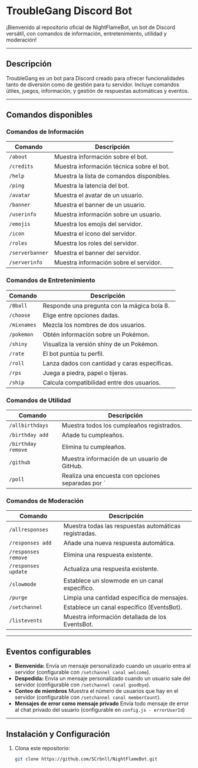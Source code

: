 # TroubleGang Discord Bot

¡Bienvenido al repositorio oficial de NightFlameBot, un bot de Discord versátil, con comandos de información, entretenimiento, utilidad y moderación!

---

## Descripción

TroubleGang es un bot para Discord creado para ofrecer funcionalidades tanto de diversión como de gestión para tu servidor. Incluye comandos útiles, juegos, información, y gestión de respuestas automáticas y eventos.

---

## Comandos disponibles

### Comandos de Información
| Comando       | Descripción                             |
|---------------|---------------------------------------|
| `/about`      | Muestra información sobre el bot.     |
| `/credits`    | Muestra información técnica sobre el bot. |
| `/help`       | Muestra la lista de comandos disponibles. |
| `/ping`       | Muestra la latencia del bot.           |
| `/avatar`     | Muestra el avatar de un usuario.       |
| `/banner`     | Muestra el banner de un usuario.       |
| `/userinfo`   | Muestra información sobre un usuario.  |
| `/emojis`     | Muestra los emojis del servidor.       |
| `/icon`       | Muestra el icono del servidor.          |
| `/roles`      | Muestra los roles del servidor.         |
| `/serverbanner` | Muestra el banner del servidor.       |
| `/serverinfo` | Muestra información sobre el servidor. |

### Comandos de Entretenimiento
| Comando   | Descripción                                   |
|-----------|-----------------------------------------------|
| `/8ball`  | Responde una pregunta con la mágica bola 8.  |
| `/choose` | Elige entre opciones dadas.                    |
| `/mixnames` | Mezcla los nombres de dos usuarios.         |
| `/pokemon` | Obtén información sobre un Pokémon.           |
| `/shiny`  | Visualiza la versión shiny de un Pokémon.     |
| `/rate`   | El bot puntúa tu perfil.                       |
| `/roll`   | Lanza dados con cantidad y caras específicas. |
| `/rps`    | Juega a piedra, papel o tijeras.               |
| `/ship`   | Calcula compatibilidad entre dos usuarios.    |

### Comandos de Utilidad
| Comando           | Descripción                                     |
|-------------------|------------------------------------------------|
| `/allbirthdays`    | Muestra todos los cumpleaños registrados.      |
| `/birthday add`   | Añade tu cumpleaños.                             |
| `/birthday remove`| Elimina tu cumpleaños.                           |
| `/github`         | Muestra información de un usuario de GitHub.   |
| `/poll`           | Realiza una encuesta con opciones separadas por `|`. |

### Comandos de Moderación
| Comando            | Descripción                                        |
|--------------------|---------------------------------------------------|
| `/allresponses`     | Muestra todas las respuestas automáticas registradas. |
| `/responses add`    | Añade una nueva respuesta automática.             |
| `/responses remove` | Elimina una respuesta existente.                   |
| `/responses update` | Actualiza una respuesta existente.                 |
| `/slowmode`         | Establece un slowmode en un canal específico.     |
| `/purge`            | Limpia una cantidad específica de mensajes.        |
| `/setchannel`       | Establece un canal específico (EventsBot).         |
| `/listevents`       | Muestra información detallada de los EventsBot.    |

---

## Eventos configurables

- **Bienvenida:** Envía un mensaje personalizado cuando un usuario entra al servidor (configurable con `/setchannel canal welcome`).
- **Despedida:** Envía un mensaje personalizado cuando un usuario sale del servidor (configurable con `/setchannel canal goodbye`).
- **Conteo de miembros** Muestra el número de usuarios que hay en el servidor (configurable con `/setchannel canal memberCount`).
- **Mensajes de error como mensaje privado** Envía todo mensaje de error al chat privado del usuario (configurable en `config.js - errorUserId`)

---

## Instalación y Configuración

1. Clona este repositorio:
   ```bash
   git clone https://github.com/SCrbnll/NightFlameBot.git

